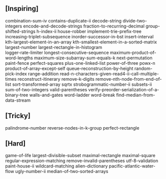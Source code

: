 ## [Inspiring]

combination-sum-iv
contains-duplicate-ii
decode-string
divide-two-integers
encode-and-decode-strings
fraction-to-recurring-decimal
group-shifted-strings
h-index-ii
house-robber
implement-trie-prefix-tree
increasing-triplet-subsequence
inorder-successor-in-bst
insert-interval
kth-largest-element-in-an-array
kth-smallest-element-in-a-sorted-matrix
largest-number
largest-rectangle-in-histogram  
logger-rate-limiter
longest-consecutive-sequence
maximum-product-of-word-lengths
maximum-size-subarray-sum-equals-k
next-permutation
paint-fence
perfect-squares
plus-one-linked-list
power-of-three
powx-n
product-of-array-except-self
queue-reconstruction-by-height
random-pick-index
range-addition
read-n-characters-given-read4-ii-call-multiple-times
reconstruct-itinerary
remove-k-digits
remove-nth-node-from-end-of-list
sort-transformed-array
sqrtx
strobogrammatic-number-ii
subsets-ii
sum-of-two-integers
valid-parentheses
verify-preorder-serialization-of-a-binary-tree
walls-and-gates
word-ladder
word-break
find-median-from-data-stream


## [Tricky]
palindrome-number
reverse-nodes-in-k-group
perfect-rectangle


## [Hard]
game-of-life
largest-divisible-subset
maximal-rectangle
maximal-square
regular-expression-matching
remove-invalid-parentheses
utf-8-validation
paint-house-ii
wildcard-matching
alien-dictionary
pacific-atlantic-water-flow
ugly-number-ii
median-of-two-sorted-arrays
